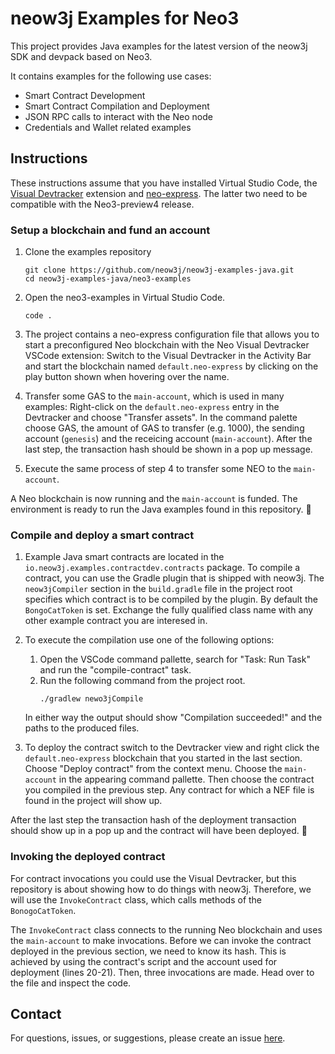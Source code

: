 # neow3j Examples for Neo3

This project provides Java examples for the latest version of the neow3j SDK and devpack based on Neo3.

It contains examples for the following use cases:

- Smart Contract Development
- Smart Contract Compilation and Deployment
- JSON RPC calls to interact with the Neo node
- Credentials and Wallet related examples

## Instructions

These instructions assume that you have installed Virtual Studio Code, the [Visual
Devtracker](https://github.com/ngdenterprise/neo3-visual-tracker/releases) extension and
[neo-express](https://github.com/neo-project/neo-express/releases). The latter two need to be
compatible with the Neo3-preview4 release.

### Setup a blockchain and fund an account

1. Clone the examples repository
    ```
    git clone https://github.com/neow3j/neow3j-examples-java.git
    cd neow3j-examples-java/neo3-examples
    ```
2. Open the neo3-examples in Virtual Studio Code.
    ```
    code .
    ```
3. The project contains a neo-express configuration file that allows you to start a preconfigured
   Neo blockchain with the Neo Visual Devtracker VSCode extension: Switch to the Visual
   Devtracker in the Activity Bar and start the blockchain named `default.neo-express` by clicking
   on the play button shown when hovering over the name.

4. Transfer some GAS to the `main-account`, which is used in many examples: Right-click on the
   `default.neo-express` entry in the Devtracker and choose "Transfer assets". In the command
   palette choose GAS, the amount of GAS to transfer (e.g. 1000), the sending account (`genesis`)
   and the receicing account (`main-account`). After the last step, the transaction hash should
   be shown in a pop up message. 
   
5. Execute the same process of step 4 to transfer some NEO to the `main-account`.

A Neo blockchain is now running and the `main-account` is funded. The environment is ready to run
the Java examples found in this repository. 💪


### Compile and deploy a smart contract

1. Example Java smart contracts are located in the `io.neow3j.examples.contractdev.contracts`
   package. To compile a contract, you can use the Gradle plugin that is shipped with neow3j. The
   `neow3jCompiler` section in the `build.gradle` file in the project root specifies which contract 
   is to be compiled by the plugin. By default the `BongoCatToken` is set. Exchange the fully 
   qualified class name with any other example contract you are interesed in.

2. To execute the compilation use one of the following options:
   1. Open the VSCode command pallette, search for "Task: Run Task" and run the "compile-contract"
      task.
   2. Run the following command from the project root.
       ```
       ./gradlew newo3jCompile
       ```
   In either way the output should show "Compilation succeeded!" and the paths to the produced
   files.
   
3. To deploy the contract switch to the Devtracker view and right click the `default.neo-express`
    blockchain that you started in the last section. Choose "Deploy contract" from the context menu.
    Choose the `main-account` in the appearing command pallette. Then choose the contract you compiled
    in the previous step. Any contract for which a NEF file is found in the project will show up.

After the last step the transaction hash of the deployment transaction should show up in a pop up
and the contract will have been deployed. 🥳


### Invoking the deployed contract 

For contract invocations you could use the Visual Devtracker, but this repository is about showing
how to do things with neow3j. Therefore, we will use the `InvokeContract` class, which calls methods
of the `BonogoCatToken`.

The `InvokeContract` class connects to the running Neo blockchain and uses the `main-account` to
make invocations. Before we can invoke the contract deployed in the previous section, we need to
know its hash. This is achieved by using the contract's script and the account used for deployment
(lines 20-21). Then, three invocations are made. Head over to the file and inspect the code.


## Contact

For questions, issues, or suggestions, please create an issue [here](https://github.com/neow3j/neow3j/issues).
